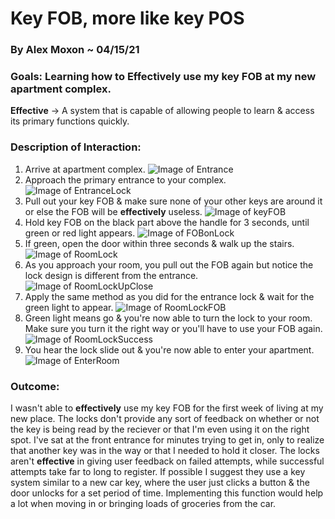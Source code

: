 # Key FOB, more like key POS

### By Alex Moxon ~ 04/15/21

### Goals: Learning how to **Effectively** use my key FOB at my new apartment complex.


**Effective** -> A system that is capable of allowing people to learn & access its primary functions quickly.


### Description of Interaction:

1. Arrive at apartment complex.
![Image of Entrance](/ux-portfolio-alexmoxon/assets/Entrance.JPG)
2. Approach the primary entrance to your complex.
![Image of EntranceLock](/ux-portfolio-alexmoxon/assets/EntranceLock.JPG)
3. Pull out your key FOB & make sure none of your other keys are around it or else the FOB will be **effectively** useless.
![Image of keyFOB](/ux-portfolio-alexmoxon/assets/keyFOB.JPG)
4. Hold key FOB on the black part above the handle for 3 seconds, until green or red light appears.
![Image of FOBonLock](/ux-portfolio-alexmoxon/assets/FOBonLock.JPG)
5. If green, open the door within three seconds & walk up the stairs.
![Image of RoomLock](/ux-portfolio-alexmoxon/assets/RoomLock.JPG)
6. As you approach your room, you pull out the FOB again but notice the lock design is different from the entrance.
![Image of RoomLockUpClose](/ux-portfolio-alexmoxon/assets/RoomLockUpClose.JPG)
7. Apply the same method as you did for the entrance lock & wait for the green light to appear.
![Image of RoomLockFOB](/ux-portfolio-alexmoxon/assets/RoomLockFOB.JPG)
8. Green light means go & you're now able to turn the lock to your room. Make sure you turn it the right way or you'll have to use your FOB again.
![Image of RoomLockSuccess](/ux-portfolio-alexmoxon/assets/RoomLockSuccess.JPG)
9. You hear the lock slide out & you're now able to enter your apartment.
![Image of EnterRoom](/ux-portfolio-alexmoxon/assets/EnterRoom.JPG)


### Outcome:
I wasn't able to **effectively** use my key FOB for the first week of living at my new place. The locks don't provide any sort of feedback on whether or not the key is being read by the reciever or that I'm even using it on the right spot. I've sat at the front entrance for minutes trying to get in, only to realize that another key was in the way or that I needed to hold it closer. The locks aren't **effective** in giving user feedback on failed attempts, while successful attempts take far to long to register. If possible I suggest they use a key system similar to a new car key, where the user just clicks a button & the door unlocks for a set period of time. Implementing this function would help a lot when moving in or bringing loads of groceries from the car.

